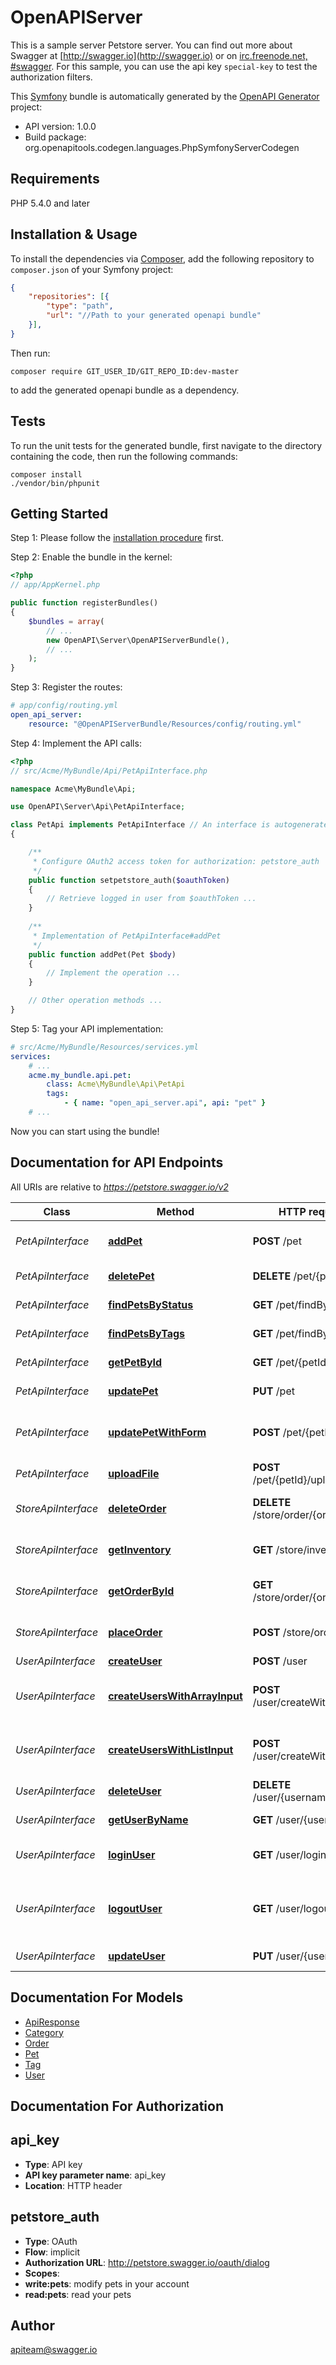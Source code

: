 # OpenAPIServer
This is a sample server Petstore server.  You can find out more about     Swagger at [http://swagger.io](http://swagger.io) or on [irc.freenode.net, #swagger](http://swagger.io/irc/).      For this sample, you can use the api key `special-key` to test the authorization     filters.

This [Symfony](https://symfony.com/) bundle is automatically generated by the [OpenAPI Generator](https://openapi-generator.tech) project:

- API version: 1.0.0
- Build package: org.openapitools.codegen.languages.PhpSymfonyServerCodegen

## Requirements

PHP 5.4.0 and later

## Installation & Usage

To install the dependencies via [Composer](http://getcomposer.org/), add the following repository to `composer.json` of your Symfony project:

```json
{
    "repositories": [{
        "type": "path",
        "url": "//Path to your generated openapi bundle"
    }],
}
```

Then run:

```
composer require GIT_USER_ID/GIT_REPO_ID:dev-master
```

to add the generated openapi bundle as a dependency.

## Tests

To run the unit tests for the generated bundle, first navigate to the directory containing the code, then run the following commands:

```
composer install
./vendor/bin/phpunit
```


## Getting Started

Step 1: Please follow the [installation procedure](#installation--usage) first.

Step 2: Enable the bundle in the kernel:

```php
<?php
// app/AppKernel.php

public function registerBundles()
{
    $bundles = array(
        // ...
        new OpenAPI\Server\OpenAPIServerBundle(),
        // ...
    );
}
```

Step 3: Register the routes:

```yaml
# app/config/routing.yml
open_api_server:
    resource: "@OpenAPIServerBundle/Resources/config/routing.yml"
```

Step 4: Implement the API calls:

```php
<?php
// src/Acme/MyBundle/Api/PetApiInterface.php

namespace Acme\MyBundle\Api;

use OpenAPI\Server\Api\PetApiInterface;

class PetApi implements PetApiInterface // An interface is autogenerated
{

    /**
     * Configure OAuth2 access token for authorization: petstore_auth
     */
    public function setpetstore_auth($oauthToken)
    {
        // Retrieve logged in user from $oauthToken ...
    }
    
    /**
     * Implementation of PetApiInterface#addPet
     */
    public function addPet(Pet $body)
    {
        // Implement the operation ...
    }

    // Other operation methods ...
}
```

Step 5: Tag your API implementation:

```yaml
# src/Acme/MyBundle/Resources/services.yml
services:
    # ...
    acme.my_bundle.api.pet:
        class: Acme\MyBundle\Api\PetApi
        tags:
            - { name: "open_api_server.api", api: "pet" }
    # ...
```

Now you can start using the bundle!


## Documentation for API Endpoints

All URIs are relative to *https://petstore.swagger.io/v2*

Class | Method | HTTP request | Description
------------ | ------------- | ------------- | -------------
*PetApiInterface* | [**addPet**](Resources/docs/Api/PetApiInterface.md#addpet) | **POST** /pet | Add a new pet to the store
*PetApiInterface* | [**deletePet**](Resources/docs/Api/PetApiInterface.md#deletepet) | **DELETE** /pet/{petId} | Deletes a pet
*PetApiInterface* | [**findPetsByStatus**](Resources/docs/Api/PetApiInterface.md#findpetsbystatus) | **GET** /pet/findByStatus | Finds Pets by status
*PetApiInterface* | [**findPetsByTags**](Resources/docs/Api/PetApiInterface.md#findpetsbytags) | **GET** /pet/findByTags | Finds Pets by tags
*PetApiInterface* | [**getPetById**](Resources/docs/Api/PetApiInterface.md#getpetbyid) | **GET** /pet/{petId} | Find pet by ID
*PetApiInterface* | [**updatePet**](Resources/docs/Api/PetApiInterface.md#updatepet) | **PUT** /pet | Update an existing pet
*PetApiInterface* | [**updatePetWithForm**](Resources/docs/Api/PetApiInterface.md#updatepetwithform) | **POST** /pet/{petId} | Updates a pet in the store with form data
*PetApiInterface* | [**uploadFile**](Resources/docs/Api/PetApiInterface.md#uploadfile) | **POST** /pet/{petId}/uploadImage | uploads an image
*StoreApiInterface* | [**deleteOrder**](Resources/docs/Api/StoreApiInterface.md#deleteorder) | **DELETE** /store/order/{orderId} | Delete purchase order by ID
*StoreApiInterface* | [**getInventory**](Resources/docs/Api/StoreApiInterface.md#getinventory) | **GET** /store/inventory | Returns pet inventories by status
*StoreApiInterface* | [**getOrderById**](Resources/docs/Api/StoreApiInterface.md#getorderbyid) | **GET** /store/order/{orderId} | Find purchase order by ID
*StoreApiInterface* | [**placeOrder**](Resources/docs/Api/StoreApiInterface.md#placeorder) | **POST** /store/order | Place an order for a pet
*UserApiInterface* | [**createUser**](Resources/docs/Api/UserApiInterface.md#createuser) | **POST** /user | Create user
*UserApiInterface* | [**createUsersWithArrayInput**](Resources/docs/Api/UserApiInterface.md#createuserswitharrayinput) | **POST** /user/createWithArray | Creates list of users with given input array
*UserApiInterface* | [**createUsersWithListInput**](Resources/docs/Api/UserApiInterface.md#createuserswithlistinput) | **POST** /user/createWithList | Creates list of users with given input array
*UserApiInterface* | [**deleteUser**](Resources/docs/Api/UserApiInterface.md#deleteuser) | **DELETE** /user/{username} | Delete user
*UserApiInterface* | [**getUserByName**](Resources/docs/Api/UserApiInterface.md#getuserbyname) | **GET** /user/{username} | Get user by user name
*UserApiInterface* | [**loginUser**](Resources/docs/Api/UserApiInterface.md#loginuser) | **GET** /user/login | Logs user into the system
*UserApiInterface* | [**logoutUser**](Resources/docs/Api/UserApiInterface.md#logoutuser) | **GET** /user/logout | Logs out current logged in user session
*UserApiInterface* | [**updateUser**](Resources/docs/Api/UserApiInterface.md#updateuser) | **PUT** /user/{username} | Updated user


## Documentation For Models

 - [ApiResponse](Resources/docs/Model/ApiResponse.md)
 - [Category](Resources/docs/Model/Category.md)
 - [Order](Resources/docs/Model/Order.md)
 - [Pet](Resources/docs/Model/Pet.md)
 - [Tag](Resources/docs/Model/Tag.md)
 - [User](Resources/docs/Model/User.md)


## Documentation For Authorization


## api_key

- **Type**: API key
- **API key parameter name**: api_key
- **Location**: HTTP header

## petstore_auth

- **Type**: OAuth
- **Flow**: implicit
- **Authorization URL**: http://petstore.swagger.io/oauth/dialog
- **Scopes**: 
 - **write:pets**: modify pets in your account
 - **read:pets**: read your pets


## Author

apiteam@swagger.io


